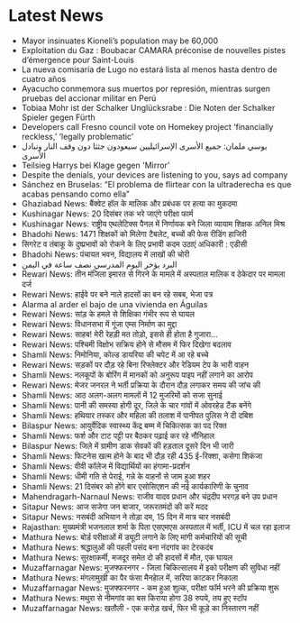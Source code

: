 # Latest News
-  Mayor insinuates Kioneli’s population may be 60,000
-  ​Exploitation du Gaz : Boubacar CAMARA préconise de nouvelles pistes d’émergence pour Saint-Louis
-  La nueva comisaría de Lugo no estará lista al menos hasta dentro de cuatro años
-  Ayacucho conmemora sus muertos por represión, mientras surgen pruebas del accionar militar en Perú
-  Tobiaa Mohr ist der Schalker Unglücksrabe : Die Noten der Schalker Spieler gegen Fürth
-  Developers call Fresno council vote on Homekey project ‘financially reckless,’ ‘legally problematic’
-  يوسي ملمان: جميع الأسرى الإسرائيليين سيعودون جثثا دون وقف النار وتبادل الأسرى
-  Teilsieg Harrys bei Klage gegen 'Mirror'
-  Despite the denials, your devices are listening to you, says ad company
-  Sánchez en Bruselas: “El problema de flirtear con la ultraderecha es que acabas pensando como ella”
-  Ghaziabad News: बैंक्वेट हॉल के मालिक और प्रबंधक पर हत्या का मुकदमा
-  Kushinagar News: 20 दिसंबर तक भरे जाएंगे परीक्षा फार्म
-  Kushinagar News: राष्ट्रीय एथलेटिक्स पैनल में निर्णायक बने जिला व्यायाम शिक्षक अनिल मिश्र
-  Bhadohi News: 1471 शिक्षकों को मिलेगा टैबलेट, बच्चों की फेस रीडिंग हाजिरी
-  सिगरेट व तंबाकू के दुष्प्रभावों को रोकने के लिए प्रभावी कदम उठाएं अधिकारी : एडीसी
-  Bhadohi News: पंचायत भवन, विद्यालय में लाखों की चोरी
-  البرد يؤخر اليوم المدرسي نصف ساعة في اليمن
-  Rewari News: तीन मंजिला इमारत से गिरने के मामले में अस्पताल मालिक व ठेकेदार पर मामला दर्ज
-  Rewari News: हाईवे पर बने नाले हादसों का बन रहे सबब, भेजा पत्र
-  Alarma al arder el bajo de una vivienda en Águilas
-  Rewari News: सांड़ के हमले से शिक्षिका गंभीर रूप से घायल
-  Rewari News: विधानसभा में गूंजा एम्स निर्माण का मुद्दा
-  Rewari News: साहब! मेरी रेहड़ी मत तोड़ो, इससे ही होता है गुजारा...
-  Rewari News: पश्चिमी विक्षोभ सक्रिय होने से मौसम में फिर दिखेगा बदलाव
-  Shamli News: निमोनिया, कोल्ड डायरिया की चपेट में आ रहे बच्चे
-  Rewari News: सड़कों पर दौड़ रहे बिना रिफ्लेक्टर और रेडियम टेप के भारी वाहन
-  Shamli News: नलकूपों के बोरिंग में मानकों को अनुरूप पाइप नहीं लगाने का आरोप
-  Rewari News: मेजर जनरल ने भर्ती प्रक्रिया के दौरान दौड़ लगाकर समय की जांच की
-  Shamli News: आठ अलग-अलग मामलों में 12 मुजरिमों को सजा सुनाई
-  Shamli News: पानी की समस्या होगी दूर, जिले के चार गांवों में ओवरहेड टैंक बनेंगे
-  Shamli News: हथियार तस्कर और महिला की तलाश में पानीपत पुलिस ने दी दबिश
-  Bilaspur News: आयुर्वेदिक स्वास्थ्य केंद्र बम्म में चिकित्सक का पद रिक्त
-  Shamli News: फर्श और टाट पट्टी पर बैठकर पढ़ाई कर रहे नौनिहाल
-  Bilaspur News: जिले में ग्रामीण डाक सेवकों की हड़ताल दूसरे दिन भी जारी
-  Shamli News: फिटनेस खत्म होने के बाद भी दौड़ रही 435 ई-रिक्शा, कसेगा शिकंजा
-  Shamli News: वीवी कॉलेज में विद्यार्थियों का हंगामा-प्रदर्शन
-  Shamli News: धीमी गति से पेराई, गन्ने के वाहनों से जाम हुआ शहर
-  Shamli News: 21 दिसंबर को होंगे बार एसोसिएशन की नई कार्यकारिणी के चुनाव
-  Mahendragarh-Narnaul News: राजीव यादव प्रधान और चंद्रदीप भरगड़ बने उप प्रधान
-  Sitapur News: आज सजेगा जन बाजार, जरूरतमंदों की करें मदद
-  Sitapur News: नसबंदी अभियान ने तोड़ा दम, 15 दिन में मात्र चार नसबंदी
-  Rajasthan: मुख्यमंत्री भजनलाल शर्मा के पिता एसएमएस अस्पताल में भर्ती, ICU में चल रहा इलाज
-  Mathura News: बोर्ड परीक्षाओं में ड्यूटी लगाने के लिए मांगी कर्मचारियों की सूची
-  Mathura News: श्रद्धालुओं की पहली पसंद बना नंदगांव का टेरकदंब
-  Mathura News: सुरक्षाकर्मी, मजदूर समेत दो की हादसों में मौत, एक घायल
-  Muzaffarnagar News: मुजफ्फरनगर - जिला चिकित्सालय में इको परीक्षण की सुविधा नहीं
-  Mathura News: मंगलामुखी का पैर फंसा मैनहाेल में, सरिया काटकर निकाला
-  Muzaffarnagar News: मुजफ्फरनगर - कम हुआ शुल्क, परीक्षा फॉर्म भरने की प्रक्रिया शुरू
-  Mathura News: मथुरा से नीमगांव का बस किराया होगा 38 रुपये, तय हुए स्टॉप
-  Muzaffarnagar News: खतौली - एक करोड़ खर्च, फिर भी कूड़े का निस्तारण नहीं
